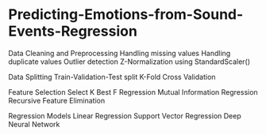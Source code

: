 # Predicting-Emotions-from-Sound-Events-Regression

Data Cleaning and Preprocessing
	Handling missing values
	Handling duplicate values
	Outlier detection
	Z-Normalization using StandardScaler()

Data Splitting
	Train-Validation-Test split
	K-Fold Cross Validation

Feature Selection
	Select K Best
	F Regression
	Mutual Information Regression
	Recursive Feature Elimination

Regression Models
	Linear Regression
	Support Vector Regression
	Deep Neural Network
